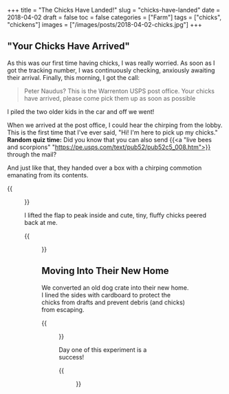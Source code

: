 +++
title = "The Chicks Have Landed!"
slug = "chicks-have-landed"
date = 2018-04-02
draft = false
toc = false
categories = ["Farm"]
tags = ["chicks", "chickens"]
images = ["/images/posts/2018-04-02-chicks.jpg"]
+++

## "Your Chicks Have Arrived"

As this was our first time having chicks, I was really worried. As soon as I got the tracking number, I was continuously checking, anxiously awaiting their arrival. Finally, this morning, I got the call:

> Peter Naudus? This is the Warrenton USPS post office. Your chicks have arrived, please come pick them up as soon as possible

I piled the two older kids in the car and off we went!

When we arrived at the post office, I could hear the chirping from the lobby. This is the first time that I've ever said, "Hi! I'm here to pick up my chicks." __Random quiz time:__ Did you know that you can also send {{<a "live bees and scorpions" "https://pe.usps.com/text/pub52/pub52c5_008.htm">}} through the mail?

And just like that, they handed over a box with a chirping commotion emanating from its contents.

{{<figure src="/images/posts/2018-04-02-chicks-box-closed.jpg" caption="They're here!">}}

I lifted the flap to peak inside and cute, tiny, fluffy chicks peered back at me.

{{<figure src="/images/posts/2018-04-02-chicks-box-open.jpg" caption="They made it!">}}

## Moving Into Their New Home

We converted an old dog crate into their new home. I lined the sides with cardboard to protect the chicks from drafts and prevent debris (and chicks) from escaping.

{{<figure src="/images/posts/2018-04-02-chicks.jpg" caption="So Cute!">}}

Day one of this experiment is a success!

{{<figure src="/images/posts/2018-04-02-chick-girl.jpg" caption="My daugher was really excited to hold the chicks">}}

